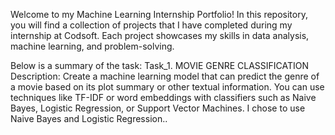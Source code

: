 Welcome to my Machine Learning Internship Portfolio! In this repository, 
you will find a collection of projects that I have completed during my internship at Codsoft. 
Each project showcases my skills in data analysis, machine learning, and problem-solving.

Below is a summary of the task: 
Task_1. MOVIE GENRE CLASSIFICATION Description: 
Create a machine learning model that can predict the genre of a movie based on its plot summary or other textual information. 
You can use techniques like TF-IDF or word embeddings with classifiers such as Naive Bayes, Logistic Regression, or Support Vector Machines. 
I chose to use Naive Bayes and Logistic Regression..
